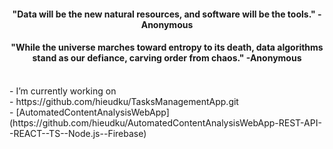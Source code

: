 
<h4 align="center">"Data will be the new natural resources, and software will be the tools." -Anonymous</h4>
<h4 align="center">"While the universe marches toward entropy to its death, data algorithms stand as our defiance, carving order from chaos." -Anonymous</h4>
<br />
- I’m currently working on <br />
- https://github.com/hieudku/TasksManagementApp.git<br />
- [AutomatedContentAnalysisWebApp](https://github.com/hieudku/AutomatedContentAnalysisWebApp-REST-API--REACT--TS--Node.js--Firebase)<br />




  



